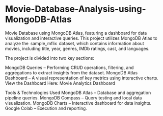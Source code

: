 # Movie-Database-Analysis-using-MongoDB-Atlas
Movie Database using MongoDB Atlas, featuring a dashboard for data visualization and interactive queries.
This project utilizes MongoDB Atlas to analyze the ⁠ sample_mflix ⁠ dataset, which contains information about movies, including title, year, genres, IMDb ratings, cast, and languages.

The project is divided into two key sections:

MongoDB Queries – Performing CRUD operations, filtering, and aggregations to extract insights from the dataset.
MongoDB Atlas Dashboard – A visual representation of key metrics using interactive charts.
View the Dashboard Here: Movie Analytics Dashboard

Tools & Technologies Used
MongoDB Atlas – Database and aggregation pipeline queries.
MongoDB Compass – Query testing and local data visualization.
MongoDB Charts – Interactive dashboard for data insights.
Google Colab – Execution and reporting.
